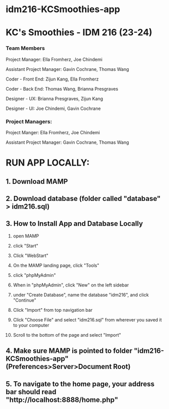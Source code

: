 # idm216-KCSmoothies-app
# KC's Smoothies - IDM 216 (23-24)

### Team Members

Project Manager: Ella Fromherz, Joe Chindemi 

Assistant Project Manager: Gavin Cochrane, Thomas Wang 

 
Coder - Front End: Zijun Kang, Ella Fromherz 

Coder - Back End: Thomas Wang, Brianna Presgraves 

 
Designer - UX: Brianna Presgraves, Zijun Kang 

Designer - UI: Joe Chindemi, Gavin Cochrane 




### Project Managers: 

Project Manger: Ella Fromherz, Joe Chindemi

Assistant Project Manager: Gavin Cochrane, Thomas Wang 




# RUN APP LOCALLY:

## 1. Download MAMP
## 2. Download database (folder called "database" > idm216.sql)
## 3. How to Install App and Database Locally
   1. open MAMP
   2. click "Start"
   3. Click "WebStart"

   4. On the MAMP landing page, click "Tools"
   5. click "phpMyAdmin"
   6. When in "phpMyAdmin", click "New" on the left sidebar
   7. under "Create Database", name the database "idm216", and click "Continue"
   8. Click "Import" from top navigation bar
   9. Click "Choose File" and select "idm216.sql" from wherever you saved it to your computer
   10. Scroll to the bottom of the page and select "Import"
## 4. Make sure MAMP is pointed to folder "idm216-KCSmoothies-app" (Preferences>Server>Document Root)
## 5. To navigate to the home page, your address bar should read "http://localhost:8888/home.php"
   

